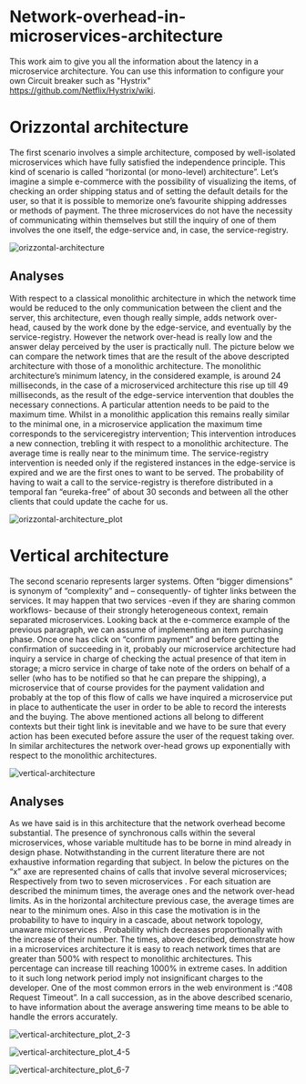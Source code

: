 # Network-overhead-in-microservices-architecture
This work aim to give you all the information about the latency in a microservice architecture. You can use this information to configure your own Circuit breaker such as "Hystrix" https://github.com/Netflix/Hystrix/wiki.

# Orizzontal architecture 
The first scenario involves a simple architecture, composed by well-isolated microservices which have fully satisfied the independence principle. This kind of scenario is called “horizontal (or mono-level) architecture”. Let’s imagine a simple e-commerce with the possibility of visualizing the items, of checking an order shipping status and of setting the default details for the user, so that it is possible to memorize one’s favourite shipping addresses or methods of payment.
The three microservices do not have the necessity of communicating within themselves but still the inquiry of one of them involves the one itself, the edge-service and, in case, the service-registry.

![orizzontal-architecture](https://github.com/Marcuccio/Network-overhead-in-microservices-architecture/blob/master/img/orizzontal-architecture.jpg)

## Analyses ##
With respect to a classical monolithic architecture in which the network time would be reduced to the only communication between the client and the server, this architecture, even though really simple, adds network over-head, caused by the work done by the edge-service, and eventually by the service-registry. However the network over-head is really low and the answer delay perceived by the user is practically null. The picture below we can compare the network times that are the result of the above descripted architecture with those of a monolithic architecture. The monolithic architecture’s minimum latency, in the considered example, is around 24 milliseconds, in the case of a microserviced architecture this rise up till 49 milliseconds, as the result of the edge-service intervention that doubles the necessary connections.   A particular attention needs to be paid to the maximum time. Whilst in a monolithic application this remains really similar to the minimal one, in a microservice application the maximum time corresponds to the serviceregistry intervention; This intervention introduces a new connection, trebling it with respect to a monolithic architecture. 
The average time is really near to the minimum time. The service-registry intervention is needed only if the registered instances in the edge-service is expired and we are the first ones to want to be served. The probability of having to wait a call to the service-registry is therefore distributed in a temporal fan “eureka-free” of about 30 seconds and between all the other clients that could update the cache for us.
 
![orizzontal-architecture_plot](https://github.com/Marcuccio/Network-overhead-in-microservices-architecture/blob/master/img/plotbot_architectures.JPG)

# Vertical architecture #
The second scenario represents larger systems. Often “bigger dimensions” is synonym  of “complexity” and – consequently- of tighter links between the services. It may happen that two services -even if they are sharing common workflows- because of their strongly heterogeneous context, remain separated microservices. Looking back at the e-commerce example of the previous paragraph, we can assume of implementing an item purchasing phase. Once one has click on “confirm payment” and before getting the confirmation of succeeding in it, probably our microservice architecture had inquiry a service in charge of checking the actual presence of that item in storage; a micro service in charge of take note of  the orders on behalf of a seller (who has to be notified so that he can prepare the shipping), a microservice that of course provides for the payment validation and probably at the top of this flow of calls we have inquired a microservice put in place to authenticate the user in order to be able to record the interests and the buying.   The above mentioned actions all belong to different contexts but their tight link is inevitable and we have to be sure that every action has been executed before assure the user of the request taking over.   In similar architectures the network over-head grows up exponentially with respect to the monolithic architectures.

![vertical-architecture](https://github.com/Marcuccio/Network-overhead-in-microservices-architecture/blob/master/img/vertical-architecture.jpg)

## Analyses ##
As we have said is in this architecture that the network overhead become substantial. The presence of synchronous  calls within the several microservices, whose  variable multitude has to be borne in mind already in design phase. Notwithstanding in the current literature there are not exhaustive information regarding that subject.  In below the pictures on the “x” axe are represented chains of calls that involve several microservices; Respectively from two to seven microservices . For each situation are described the minimum times, the average ones and the network over-head limits. As in the horizontal architecture previous case, the average times are near to the minimum ones. Also in this case the motivation is in the probability to have to inquiry in a cascade, about network topology, unaware microservices . Probability which decreases proportionally with the increase of their number. The times, above described, demonstrate  how in a microservices architecture it is easy to reach network times that are greater than 500% with respect to monolithic architectures. This percentage can increase till reaching 1000% in extreme cases. In addition to it such long network period imply not insignificant charges to the developer. One of the most common errors in the web environment is :“408 Request Timeout”.  In a call succession, as in the above described scenario, to have information about the average answering time means to be able to handle the errors  accurately.

![vertical-architecture_plot_2-3](https://github.com/Marcuccio/Network-overhead-in-microservices-architecture/blob/master/img/plotbox_2-3.JPG)

![vertical-architecture_plot_4-5](https://github.com/Marcuccio/Network-overhead-in-microservices-architecture/blob/master/img/plotbox_4-5.JPG)

![vertical-architecture_plot_6-7](https://github.com/Marcuccio/Network-overhead-in-microservices-architecture/blob/master/img/plotbox_6-7.JPG)
